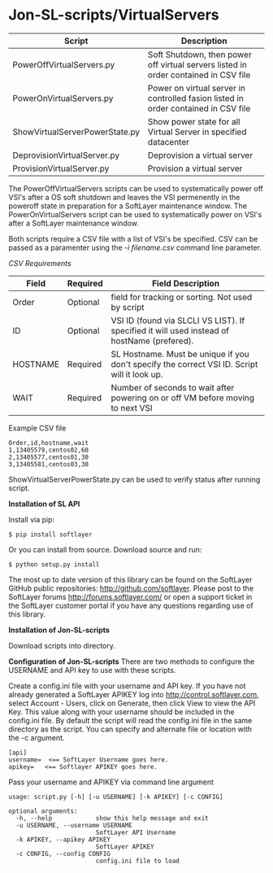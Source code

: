 **Jon-SL-scripts/VirtualServers**
==============

Script | Description
------ | -----------
PowerOffVirtualServers.py| Soft Shutdown, then power off virtual servers listed in order contained in CSV file
PowerOnVirtualServers.py| Power on virtual server in controlled fasion listed in order contained in CSV file
ShowVirtualServerPowerState.py| Show power state for all Virtual Server in specified datacenter
DeprovisionVirtualServer.py| Deprovision a virtual server
ProvisionVirtualServer.py| Provision a virtual server

The PowerOffVirtualServers scripts can be used to systematically power off VSI's after a OS 
soft shutdown and leaves the VSI permenently in the poweroff state in preparation for a SoftLayer maintenance window. 
The PowerOnVirtualServers script can be used to systematically power on VSI's after a SoftLayer maintenance window.

Both scripts require a CSV file with a list of VSI's be specified.   CSV can be passed as a paramenter using the
 *-i filename.csv* command line parameter.

*CSV Requirements*

Field | Required |Field Description
----- | -------- |-----------------
Order | Optional |field for tracking or sorting.  Not used by script
ID    | Optional |VSI ID (found via SLCLI VS LIST). If specified it will used instead of hostName (prefered). 
HOSTNAME|Required|SL Hostname. Must be unique if you don't specify the correct VSI ID.  Script will it look up.
WAIT  | Required |Number of seconds to wait after powering on or off VM before moving to next VSI

Example CSV file
```
Order,id,hostname,wait
1,13405579,centos02,60
2,13405577,centos01,30
3,13405581,centos03,30
```
ShowVirtualServerPowerState.py can be used to verify status after running script.


**Installation of SL API**

Install via pip:
```
$ pip install softlayer
```
Or you can install from source. Download source and run:

```
$ python setup.py install
```
The most up to date version of this library can be found on the SoftLayer GitHub public repositories: http://github.com/softlayer. Please post to the SoftLayer forums http://forums.softlayer.com/ or open a support ticket in the SoftLayer customer portal if you have any questions regarding use of this library.

**Installation of Jon-SL-scripts**

Download scripts into directory.

**Configuration of Jon-SL-scripts**
There are two methods to configure the USERNAME and API key to use with these scripts.


Create a config.ini file with your username and API key.  If you have not already generated a SoftLayer APIKEY log into http://control.softlayer.com, select Account - Users, click on Generate, then click View to view the API Key.  This value along with your username should be included in the config.ini file.  By default the script will read the config.ini file in the same directory as the script.   You can specify and alternate file or location with the -c argument.
```
[api]
username=  <== SoftLayer Username goes here.
apikey=   <== Softlayer APIKEY goes here.
```

Pass your username and APIKEY via command line argument
```
usage: script.py [-h] [-u USERNAME] [-k APIKEY] [-c CONFIG]

optional arguments:
  -h, --help            show this help message and exit
  -u USERNAME, --username USERNAME
                        SoftLayer API Username
  -k APIKEY, --apikey APIKEY
                        SoftLayer APIKEY
  -c CONFIG, --config CONFIG
                        config.ini file to load
```

